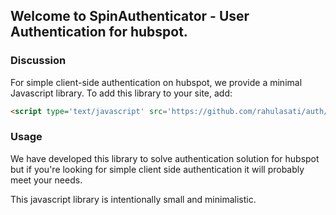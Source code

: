 ## Welcome to SpinAuthenticator - User Authentication for hubspot.

### Discussion

For simple client-side authentication on hubspot, we provide a minimal Javascript library.
To add this library to your site, add:

```markdown
<script type='text/javascript' src='https://github.com/rahulasati/auth/blob/master/spin.min.js'></script>
```

### Usage

We have developed this library to solve authentication solution for hubspot but if you're looking for simple client side authentication it will probably meet your needs.

This javascript library is intentionally small and minimalistic. 
